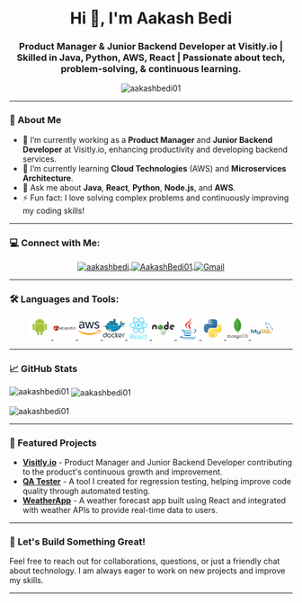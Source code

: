 <h1 align="center">Hi 👋, I'm Aakash Bedi</h1>
<h3 align="center">Product Manager & Junior Backend Developer at Visitly.io | Skilled in Java, Python, AWS, React | Passionate about tech, problem-solving, & continuous learning.</h3>

<p align="center"> 
  <img src="https://komarev.com/ghpvc/?username=aakashbedi01&label=Profile%20views&color=0e75b6&style=flat" alt="aakashbedi01" />
</p>

---

### 🚀 About Me
- 🔭 I’m currently working as a **Product Manager** and **Junior Backend Developer** at Visitly.io, enhancing productivity and developing backend services.
- 🌱 I’m currently learning **Cloud Technologies** (AWS) and **Microservices Architecture**.
- 💬 Ask me about **Java**, **React**, **Python**, **Node.js**, and **AWS**.
- ⚡ Fun fact: I love solving complex problems and continuously improving my coding skills!

---

### 💻 Connect with Me:

<p align="center">
  <a href="https://linkedin.com/in/aakashbedi" target="blank">
    <img align="center" src="https://raw.githubusercontent.com/rahuldkjain/github-profile-readme-generator/master/src/images/icons/Social/linked-in-alt.svg" alt="aakashbedi" height="30" width="40" />
  </a>
  <a href="https://github.com/AakashBedi01" target="blank">
    <img align="center" src="https://raw.githubusercontent.com/rahuldkjain/github-profile-readme-generator/master/src/images/icons/Social/github.svg" alt="AakashBedi01" height="30" width="40" />
  </a>
  <a href="mailto:akashdeepsinghbedi@gmail.com" target="blank">
    <img align="center" src="https://upload.wikimedia.org/wikipedia/commons/7/7e/Gmail_icon_%282020%29.svg" alt="Gmail" height="30" width="40" />
  </a>
</p>


---

### 🛠 Languages and Tools:
<p align="center">
  <a href="https://developer.android.com" target="_blank" rel="noreferrer"> <img src="https://raw.githubusercontent.com/devicons/devicon/master/icons/android/android-original-wordmark.svg" alt="android" width="40" height="40"/> </a>
  <a href="https://angular.io" target="_blank" rel="noreferrer"> <img src="https://raw.githubusercontent.com/devicons/devicon/master/icons/angularjs/angularjs-original-wordmark.svg" alt="angularjs" width="40" height="40"/> </a>
  <a href="https://aws.amazon.com" target="_blank" rel="noreferrer"> <img src="https://raw.githubusercontent.com/devicons/devicon/master/icons/amazonwebservices/amazonwebservices-original-wordmark.svg" alt="aws" width="40" height="40"/> </a>
  <a href="https://www.docker.com/" target="_blank" rel="noreferrer"> <img src="https://raw.githubusercontent.com/devicons/devicon/master/icons/docker/docker-original-wordmark.svg" alt="docker" width="40" height="40"/> </a>
  <a href="https://reactjs.org/" target="_blank" rel="noreferrer"> <img src="https://raw.githubusercontent.com/devicons/devicon/master/icons/react/react-original-wordmark.svg" alt="react" width="40" height="40"/> </a>
  <a href="https://nodejs.org" target="_blank" rel="noreferrer"> <img src="https://raw.githubusercontent.com/devicons/devicon/master/icons/nodejs/nodejs-original-wordmark.svg" alt="nodejs" width="40" height="40"/> </a>
  <a href="https://www.java.com" target="_blank" rel="noreferrer"> <img src="https://raw.githubusercontent.com/devicons/devicon/master/icons/java/java-original.svg" alt="java" width="40" height="40"/> </a>
  <a href="https://www.python.org" target="_blank" rel="noreferrer"> <img src="https://raw.githubusercontent.com/devicons/devicon/master/icons/python/python-original.svg" alt="python" width="40" height="40"/> </a>
  <a href="https://www.mongodb.com/" target="_blank" rel="noreferrer"> <img src="https://raw.githubusercontent.com/devicons/devicon/master/icons/mongodb/mongodb-original-wordmark.svg" alt="mongodb" width="40" height="40"/> </a>
  <a href="https://www.mysql.com/" target="_blank" rel="noreferrer"> <img src="https://raw.githubusercontent.com/devicons/devicon/master/icons/mysql/mysql-original-wordmark.svg" alt="mysql" width="40" height="40"/> </a>
</p>

---

### 📈 GitHub Stats

<p><img align="left" src="https://github-readme-stats.vercel.app/api/top-langs?username=aakashbedi01&show_icons=true&locale=en&layout=compact" alt="aakashbedi01" /></p>

<p>&nbsp;<img align="center" src="https://github-readme-stats.vercel.app/api?username=aakashbedi01&show_icons=true&locale=en" alt="aakashbedi01" /></p>

<p><img align="center" src="https://github-readme-streak-stats.herokuapp.com/?user=aakashbedi01&" alt="aakashbedi01" /></p>

---

### 🚀 Featured Projects

- **[Visitly.io](https://visitly.io)** - Product Manager and Junior Backend Developer contributing to the product's continuous growth and improvement. 
- **[QA Tester](https://github.com/AakashBedi01/QAtester)** - A tool I created for regression testing, helping improve code quality through automated testing.
- **[WeatherApp](https://github.com/AakashBedi01/WeatherApp)** - A weather forecast app built using React and integrated with weather APIs to provide real-time data to users.

---

### 💬 Let's Build Something Great!

Feel free to reach out for collaborations, questions, or just a friendly chat about technology. I am always eager to work on new projects and improve my skills.

---

